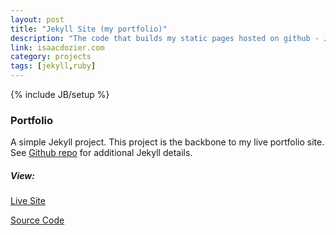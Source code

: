 ```yaml
---
layout: post
title: "Jekyll Site (my portfolio)"
description: "The code that builds my static pages hosted on github - Jekyll"
link: isaacdozier.com
category: projects
tags: [jekyll,ruby]
---
```

{% include JB/setup %}

### Portfolio

A simple Jekyll project. This project is the backbone to my live portfolio site.
See [Github repo](https://github.com/jekyll/jekyll) for additional Jekyll details.

##### View:

[Live Site](https://isaacdozier.github.io/)

[Source Code](https://github.com/isaacdozier/isaacdozier.github.com)